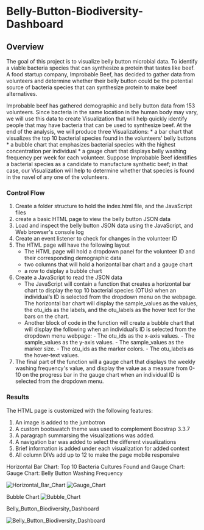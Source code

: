 # Belly-Button-Biodiversity-Dashboard
## Overview
The goal of this project is to visualize belly button microbial data. To identify a viable bacteria species that can synthesize a protein that tastes like beef. A food startup company, Improbable Beef, has decided to gather data from volunteers and determine whether their belly button could be the potential source of bacteria species that can synthesize protein to make beef alternatives. 

Improbable beef has gathered demographic and belly button data from 153 volunteers. Since bacteria in the same location in the human body may vary, we will use this data to create Visualization that will help quickly identify people that may have bacteria that can be used to synthesize beef. At the end of the analysis, we will produce three Visualizations: 
      * a bar chart that visualizes the top 10 bacterial species found in the volunteers' belly buttons
      * a bubble chart that emphasizes bacterial species with the highest concentration per individual
      * a gauge chart that displays belly washing frequency per week for each volunteer. 
Suppose Improbable Beef identifies a bacterial species as a candidate to manufacture synthetic beef; in that case, our Visualization will help to determine whether that species is found in the navel of any one of the volunteers.

### Control Flow
1.  Create a folder structure to hold the index.html file, and the JavaScript files
2.  create a basic HTML page to view the belly button JSON data
3.  Load and inspect the belly button JSON data using the JavaScript, and Web browser's console log
4.  Create an event listener to check for changes in the volunteer ID
5.  The HTML page will have the following layout
      - The HTML page will hold a dropdown panel for the volunteer ID and their corresponding demographic data
      - two columns that will hold a horizontal bar chart and a gauge chart
      - a row to dsiplay a bubble chart
6.  Create a JavaScript to read the JSON data     
      - The JavaScript will contain a function that creates a horizontal bar chart to display the top 10 bacterial species (OTUs) when an individual’s ID is selected from the dropdown menu on the webpage. The horizontal bar chart will display the sample_values as the values, the otu_ids as the labels, and the otu_labels as the hover text for the bars on the chart.
      - Another block of code in the function will create a bubble chart that will display the following when an individual’s ID is selected from the dropdown menu webpage:
            - The otu_ids as the x-axis values.
            - The sample_values as the y-axis values.
            - The sample_values as the marker size.
            - The otu_ids as the marker colors.
            - The otu_labels as the hover-text values. 
7.  The final part of the function will a gauge chart that displays the weekly washing frequency's value, and display the value as a measure from 0-10 on the progress bar in the gauge chart when an individual ID is selected from the dropdown menu.

### Results
The HTML page is customized with the following features:
1. An image is added to the jumbotron
2. A custom bootswatch theme was used to complement Boostrap 3.3.7
3. A paragraph summarsing the visualizations was added.
4. A navigation bar was added to select the different visualizations
5. Brief information is added under each visualization for added context
6. All column DIVs add up to 12 to make the page mobile responsive

Horizontal Bar Chart: Top 10 Bacteria Cultures Found and Gauge Chart: Gauge Chart: Belly Button Washing Frequency

![Horizontal_Bar_Chart](https://user-images.githubusercontent.com/67847583/125715296-1601304c-1f35-44f9-91f2-b22f110e48e1.png)
![Gauge_Chart](https://user-images.githubusercontent.com/67847583/125715302-07b0500e-fb82-481f-af11-6fcdf499d5cf.png)

Bubble Chart
![Bubble_Chart](https://user-images.githubusercontent.com/67847583/125714843-03f74d67-1c74-457f-ab4f-7e5721bd09d4.png)

Belly_Button_Biodiversity_Dashboard

![Belly_Button_Biodiversity_Dashboard](https://user-images.githubusercontent.com/67847583/125714893-ffe32cc1-5e29-4bcb-9031-412ab1f67bc3.png)
